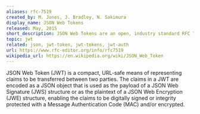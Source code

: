 ```yaml
---
aliases: rfc-7519
created_by: M. Jones, J. Bradley, N. Sakimura
display_name: JSON Web Tokens
released: May, 2015
short_description: JSON Web Tokens are an open, industry standard RFC 7519 method for representing claims securely between two parties.
topic: jwt
related: json, jwt-token, jwt-tokens, jwt-auth
url: https://www.rfc-editor.org/info/rfc7519
wikipedia_url: https://en.wikipedia.org/wiki/JSON_Web_Token
---
```

JSON Web Token (JWT) is a compact, URL-safe means of representing claims to be transferred between two parties.  The claims in a JWT are encoded as a JSON object that is used as the payload of a JSON Web Signature (JWS) structure or as the plaintext of a JSON Web Encryption (JWE) structure, enabling the claims to be digitally signed or integrity protected with a Message Authentication Code (MAC) and/or encrypted.
